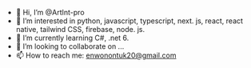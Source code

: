 - 👋 Hi, I’m @ArtInt-pro
- 👀 I’m interested in python, javascript, typescript, next. js, react, react native, tailwind CSS, firebase, node. js. 
- 🌱 I’m currently learning C#, .net 6.
- 💞️ I’m looking to collaborate on ...
- 📫 How to reach me: enwonontuk20@gmail.com 

<!---
ArtInt-pro/ArtInt-pro is a ✨ special ✨ repository because its `README.md` (this file) appears on your GitHub profile.
You can click the Preview link to take a look at your changes.
--->
